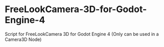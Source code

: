 # FreeLookCamera-3D-for-Godot-Engine-4
Script for FreeLookCamera 3D for Godot Engine 4 (Only can be used in a Camera3D Node)
